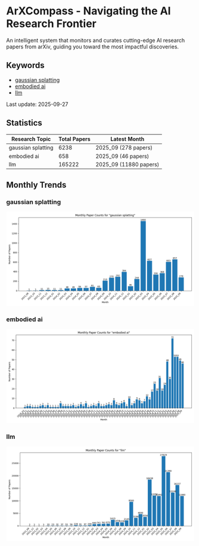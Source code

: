 # ArXCompass - Navigating the AI Research Frontier
An intelligent system that monitors and curates cutting-edge AI research papers from arXiv, guiding you toward the most impactful discoveries.

## Keywords

- [gaussian splatting](gaussian_splatting/)
- [embodied ai](embodied_ai/)
- [llm](llm/)

Last update: 2025-09-27

## Statistics

| Research Topic | Total Papers | Latest Month |
| --- | --- | --- |
| gaussian splatting | 6238 | 2025_09 (278 papers) |
| embodied ai | 658 | 2025_09 (46 papers) |
| llm | 165222 | 2025_09 (11880 papers) |

## Monthly Trends

### gaussian splatting

![Monthly Paper Counts for gaussian splatting](gaussian_splatting/monthly_stats.png)

### embodied ai

![Monthly Paper Counts for embodied ai](embodied_ai/monthly_stats.png)

### llm

![Monthly Paper Counts for llm](llm/monthly_stats.png)

